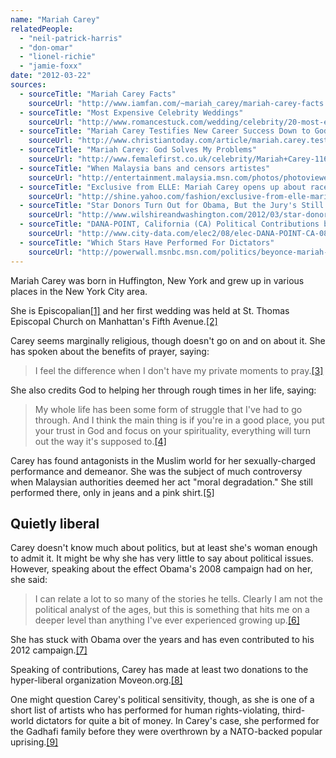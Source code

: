 ```yaml
---
name: "Mariah Carey"
relatedPeople:
  - "neil-patrick-harris"
  - "don-omar"
  - "lionel-richie"
  - "jamie-foxx"
date: "2012-03-22"
sources:
  - sourceTitle: "Mariah Carey Facts"
    sourceUrl: "http://www.iamfan.com/~mariah_carey/mariah-carey-facts.htm"
  - sourceTitle: "Most Expensive Celebrity Weddings"
    sourceUrl: "http://www.romancestuck.com/wedding/celebrity/20-most-expensive-weddings.htm"
  - sourceTitle: "Mariah Carey Testifies New Career Success Down to God"
    sourceUrl: "http://www.christiantoday.com/article/mariah.carey.testifies.new.career.success.down.to.god/7171.htm"
  - sourceTitle: "Mariah Carey: God Solves My Problems"
    sourceUrl: "http://www.femalefirst.co.uk/celebrity/Mariah+Carey-11639.html"
  - sourceTitle: "When Malaysia bans and censors artistes"
    sourceUrl: "http://entertainment.malaysia.msn.com/photos/photoviewer.aspx?ucsort=4&cp-documentid=5070674&page=17"
  - sourceTitle: "Exclusive from ELLE: Mariah Carey opens up about race, politics, her new marriage and the secrets she's had to keep"
    sourceUrl: "http://shine.yahoo.com/fashion/exclusive-from-elle-mariah-carey-opens-up-about-race-politics-her-new-marriage-and-the-secrets-shes-had-to-keep-203604.html"
  - sourceTitle: "Star Donors Turn Out for Obama, But the Jury's Still Out on SuperPac's"
    sourceUrl: "http://www.wilshireandwashington.com/2012/03/star-donors-turn-out-for-obama-but-the-jurys-out-on-superpacs.html"
  - sourceTitle: "DANA-POINT, California (CA) Political Contributions by Individuals"
    sourceUrl: "http://www.city-data.com/elec2/08/elec-DANA-POINT-CA-08.html"
  - sourceTitle: "Which Stars Have Performed For Dictators"
    sourceUrl: "http://powerwall.msnbc.msn.com/politics/beyonce-mariah-carey-and-others-whove-performed-for-gadhafi-clan-9556.gallery"
---
```


Mariah Carey was born in Huffington, New York and grew up in various places in the New York City area.

She is Episcopalian<a class="source-citation" href="#http://www.iamfan.com/~mariah_carey/mariah-carey-facts.htm" title="Mariah Carey Facts">[1]</a> and her first wedding was held at St. Thomas Episcopal Church on Manhattan's Fifth Avenue.<a class="source-citation" href="#http://www.romancestuck.com/wedding/celebrity/20-most-expensive-weddings.htm" title="Most Expensive Celebrity Weddings">[2]</a>

Carey seems marginally religious, though doesn't go on and on about it. She has spoken about the benefits of prayer, saying:

>I feel the difference when I don't have my private moments to pray.<a class="source-citation" href="#http://www.christiantoday.com/article/mariah.carey.testifies.new.career.success.down.to.god/7171.htm" title="Mariah Carey Testifies New Career Success Down to God">[3]</a>

She also credits God to helping her through rough times in her life, saying:

>My whole life has been some form of struggle that I've had to go through. And I think the main thing is if you're in a good place, you put your trust in God and focus on your spirituality, everything will turn out the way it's supposed to.<a class="source-citation" href="#http://www.femalefirst.co.uk/celebrity/Mariah+Carey-11639.html" title="Mariah Carey: God Solves My Problems">[4]</a>

Carey has found antagonists in the Muslim world for her sexually-charged performance and demeanor. She was the subject of much controversy when Malaysian authorities deemed her act "moral degradation." She still performed there, only in jeans and a pink shirt.<a class="source-citation" href="#http://entertainment.malaysia.msn.com/photos/photoviewer.aspx?ucsort=4&cp-documentid=5070674&page=17" title="When Malaysia bans and censors artistes">[5]</a>

## Quietly liberal

Carey doesn't know much about politics, but at least she's woman enough to admit it. It might be why she has very little to say about political issues. However, speaking about the effect Obama's 2008 campaign had on her, she said:

>I can relate a lot to so many of the stories he tells. Clearly I am not the political analyst of the ages, but this is something that hits me on a deeper level than anything I've ever experienced growing up.<a class="source-citation" href="#http://shine.yahoo.com/fashion/exclusive-from-elle-mariah-carey-opens-up-about-race-politics-her-new-marriage-and-the-secrets-shes-had-to-keep-203604.html" title="Exclusive from ELLE: Mariah Carey opens up about race, politics, her new marriage and the secrets she&apos;s had to keep">[6]</a>

She has stuck with Obama over the years and has even contributed to his 2012 campaign.<a class="source-citation" href="#http://www.wilshireandwashington.com/2012/03/star-donors-turn-out-for-obama-but-the-jurys-out-on-superpacs.html" title="Star Donors Turn Out for Obama, But the Jury&apos;s Still Out on SuperPac&apos;s">[7]</a>

Speaking of contributions, Carey has made at least two donations to the hyper-liberal organization Moveon.org.<a class="source-citation" href="#http://www.city-data.com/elec2/08/elec-DANA-POINT-CA-08.html" title="DANA-POINT, California (CA) Political Contributions by Individuals">[8]</a>

One might question Carey's political sensitivity, though, as she is one of a short list of artists who has performed for human rights-violating, third-world dictators for quite a bit of money. In Carey's case, she performed for the Gadhafi family before they were overthrown by a NATO-backed popular uprising.<a class="source-citation" href="#http://powerwall.msnbc.msn.com/politics/beyonce-mariah-carey-and-others-whove-performed-for-gadhafi-clan-9556.gallery" title="Which Stars Have Performed For Dictators">[9]</a>